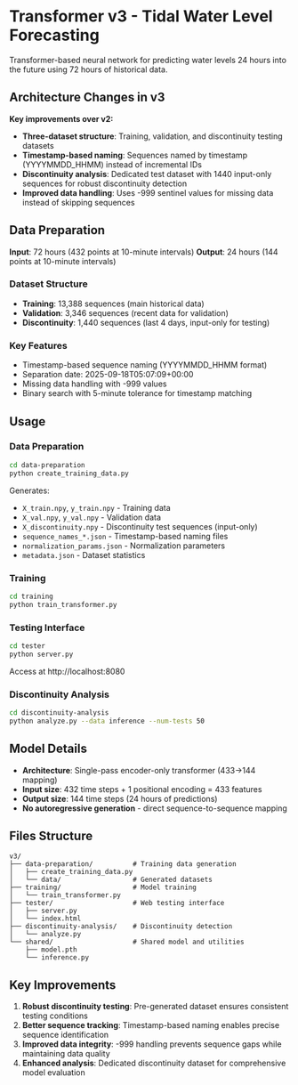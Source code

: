 # Transformer v3 - Tidal Water Level Forecasting

Transformer-based neural network for predicting water levels 24 hours into the future using 72 hours of historical data.

## Architecture Changes in v3

**Key improvements over v2:**
- **Three-dataset structure**: Training, validation, and discontinuity testing datasets
- **Timestamp-based naming**: Sequences named by timestamp (YYYYMMDD_HHMM) instead of incremental IDs
- **Discontinuity analysis**: Dedicated test dataset with 1440 input-only sequences for robust discontinuity detection
- **Improved data handling**: Uses -999 sentinel values for missing data instead of skipping sequences

## Data Preparation

**Input**: 72 hours (432 points at 10-minute intervals)
**Output**: 24 hours (144 points at 10-minute intervals)

### Dataset Structure
- **Training**: 13,388 sequences (main historical data)
- **Validation**: 3,346 sequences (recent data for validation)
- **Discontinuity**: 1,440 sequences (last 4 days, input-only for testing)

### Key Features
- Timestamp-based sequence naming (YYYYMMDD_HHMM format)
- Separation date: 2025-09-18T05:07:09+00:00
- Missing data handling with -999 values
- Binary search with 5-minute tolerance for timestamp matching

## Usage

### Data Preparation
```bash
cd data-preparation
python create_training_data.py
```

Generates:
- `X_train.npy`, `y_train.npy` - Training data
- `X_val.npy`, `y_val.npy` - Validation data  
- `X_discontinuity.npy` - Discontinuity test sequences (input-only)
- `sequence_names_*.json` - Timestamp-based naming files
- `normalization_params.json` - Normalization parameters
- `metadata.json` - Dataset statistics

### Training
```bash
cd training
python train_transformer.py
```

### Testing Interface
```bash
cd tester
python server.py
```
Access at http://localhost:8080

### Discontinuity Analysis
```bash
cd discontinuity-analysis
python analyze.py --data inference --num-tests 50
```

## Model Details

- **Architecture**: Single-pass encoder-only transformer (433→144 mapping)
- **Input size**: 432 time steps + 1 positional encoding = 433 features
- **Output size**: 144 time steps (24 hours of predictions)
- **No autoregressive generation** - direct sequence-to-sequence mapping

## Files Structure

```
v3/
├── data-preparation/          # Training data generation
│   ├── create_training_data.py
│   └── data/                  # Generated datasets
├── training/                  # Model training
│   └── train_transformer.py
├── tester/                    # Web testing interface
│   ├── server.py
│   └── index.html
├── discontinuity-analysis/    # Discontinuity detection
│   └── analyze.py
└── shared/                    # Shared model and utilities
    ├── model.pth
    └── inference.py
```

## Key Improvements

1. **Robust discontinuity testing**: Pre-generated dataset ensures consistent testing conditions
2. **Better sequence tracking**: Timestamp-based naming enables precise sequence identification  
3. **Improved data integrity**: -999 handling prevents sequence gaps while maintaining data quality
4. **Enhanced analysis**: Dedicated discontinuity dataset for comprehensive model evaluation